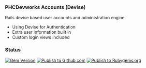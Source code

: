 ### PHCDevworks Accounts (Devise)
  
Rails devise based user accounts and administration engine.  
  
- Using Devise for Authentication
- Extra user information built in
- Custom login views included

### Status  
  
[![Gem Version](https://badge.fury.io/rb/phcdevworks_accounts.svg)](https://badge.fury.io/rb/phcdevworks_accounts) [![Publish to Github.com](https://github.com/phcdevworks/phcdevworks_accounts/actions/workflows/publish_gem_github_com.yml/badge.svg)](https://github.com/phcdevworks/phcdevworks_accounts/actions/workflows/publish_gem_github_com.yml) [![Publish to Rubygems.org](https://github.com/phcdevworks/phcdevworks_accounts/actions/workflows/publish_gem_rubygems_org.yml/badge.svg)](https://github.com/phcdevworks/phcdevworks_accounts/actions/workflows/publish_gem_rubygems_org.yml)
